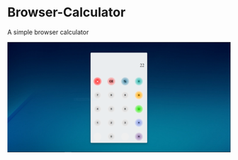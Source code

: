 # Browser-Calculator
A simple browser calculator

![Image of Yaktocat](https://github.com/georgecosmin98/Browser-Calculator/blob/master/src/Capture.PNG)

